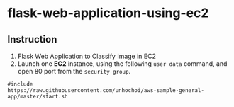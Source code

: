 # flask-web-application-using-ec2

## Instruction
1. Flask Web Application to Classify Image in EC2
2. Launch one **EC2** instance, using the following `user data` command, and open 80 port from the `security group`.
```
#include
https://raw.githubusercontent.com/unhochoi/aws-sample-general-app/master/start.sh
```

